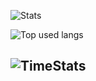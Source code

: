 ![Stats](https://github-readme-stats.vercel.app/api?username=swdmeow&show_icons=true&theme=dark#gh-dark-mode-only)

![Top used langs](https://github-readme-stats.vercel.app/api/top-langs/?username=swdmeow&show_icons=true&theme=dark#gh-dark-mode-only)

## ![TimeStats](https://github-readme-stats.vercel.app/api/wakatime?username=swdmeow)
